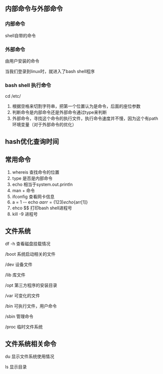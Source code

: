 ## 内部命令与外部命令

### 内部命令

shell自带的命令

### 外部命令

由用户安装的命令

当我们登录到linux时，就进入了bash shell程序

### bash shell 执行命令

cd /etc/

1. 根据空格来切割字符串，把第一个位置认为是命令，后面的座位参数
2. 判断命令是内部命令还是外部命令通过type来判断
3. 外部命令，寻找这个命令的执行文件，执行命令速度并不慢，因为这个有path环境变量（对于外部命令的优化）

## hash优化查询时间



## 常用命令

1. whereis 查找命令的位置
2. type  是否是内部命令
3. echo 相当于system.out.println
4. man + 命令
5. ifconfig 查看网卡信息
6. a = 1 -- echo $a arr = (1 2 3) echo${arr[1]}
7. ehco $$ 打印bash shell进程号
8. kill -9 进程号

## 文件系统

df -h 查看磁盘挂载情况

/boot 系统启动相关的文件

/dev 设备文件

/lib 库文件

/opt 第三方程序的安装目录

/var 可变化的文件

/bin  可执行文件，用户命令

/sbin 管理命令

/proc 临时文件系统

## 文件系统相关命令

du 显示文件系统使用情况

ls 显示目录